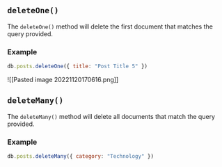 
## `deleteOne()`

The `deleteOne()` method will delete the first document that matches the query provided.

### Example

```jsx
db.posts.deleteOne({ title: "Post Title 5" })
```


![[Pasted image 20221120170616.png]]



## `deleteMany()`

The `deleteMany()` method will delete all documents that match the query provided.

### Example

```jsx
db.posts.deleteMany({ category: "Technology" })
```
